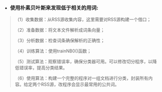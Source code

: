 * ### 使用朴素贝叶斯来发现低于相关的用词:
>
>（1）收集数据：从RSS源收集内容，这里需要对RSS源构建一个借口；
>
>（2）准备数据：将文本文件解析成词条向量；
>
>（3）分析数据：检查词条确保解析的正确性；
>
>（4）训练算法：使用trainNB0()函数；
>
>（5）测试算法：观察错误率，确保分类器可用。可以修改切分程序，以降低错误率，提高分类结果。
>
>（6）使用算法：构建一个完整的程序对一组文档进行分类，封装所有内容。给定两个RSS源，改程序会显示最常用的公共词。